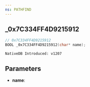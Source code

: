 ```yaml
---
ns: PATHFIND
---
```

## _0x7C334FF4D9215912

```c
// 0x7C334FF4D9215912
BOOL _0x7C334FF4D9215912(char* name);
```

```
NativeDB Introduced: v1207
```

## Parameters
* **name**:
